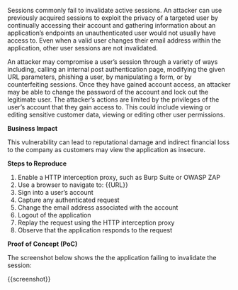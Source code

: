 Sessions commonly fail to invalidate active sessions. An attacker can use previously acquired sessions to exploit the privacy of a targeted user by continually accessing their account and gathering information about an application’s endpoints an unauthenticated user would not usually have access to. Even when a valid user changes their email address within the application, other user sessions are not invalidated.

An attacker may compromise a user’s session through a variety of ways including, calling an internal post authentication page, modifying the given URL parameters, phishing a user, by manipulating a form, or by counterfeiting sessions. Once they have gained account access, an attacker may be able to change the password of the account and lock out the legitimate user. The attacker’s actions are limited by the privileges of the user’s account that they gain access to. This could include viewing or editing sensitive customer data, viewing or editing other user permissions.

**Business Impact**

This vulnerability can lead to reputational damage and indirect financial loss to the company as customers may view the application as insecure.

**Steps to Reproduce**

1. Enable a HTTP interception proxy, such as Burp Suite or OWASP ZAP
1. Use a browser to navigate to: {{URL}}
1. Sign into a user’s account
1. Capture any authenticated request
1. Change the email address associated with the account
1. Logout of the application
1. Replay the request using the HTTP interception proxy
1. Observe that the application responds to the request

**Proof of Concept (PoC)**

The screenshot below shows the the application failing to invalidate the session:

{{screenshot}}
